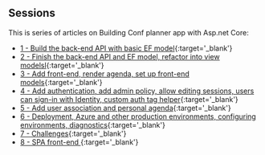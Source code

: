 ## Sessions

This is series of articles on Building Conf planner app with Asp.net Core:

- [1 - Build the back-end API with basic EF model](/blog/CreateBackEndAPIproject){:target='_blank'}
- [2 - Finish the back-end API and EF model, refactor into view modelsl](/blog/BuildoutBackEndandRefactor){:target='_blank'}
- [3 - Add front-end, render agenda, set up front-end models](/blog/Addfront-endrenderagendasetupfront-endmodels){:target='_blank'}
- [4 - Add authentication, add admin policy, allow editing sessions, users can sign-in with Identity, custom auth tag helper](/blog/Addauthfeatures){:target='_blank'}
- [5 - Add user association and personal agenda](/blog/Addpersonalagenda){:target='_blank'}
- [6 - Deployment, Azure and other production environments, configuring environments, diagnostics](/blog/ProductionReadinessandDeployment){:target='_blank'}
- [7 - Challenges](/blog/Challenges){:target='_blank'}
- [8 - SPA front-end ](/blog/SPAFrontEnd){:target='_blank'}
